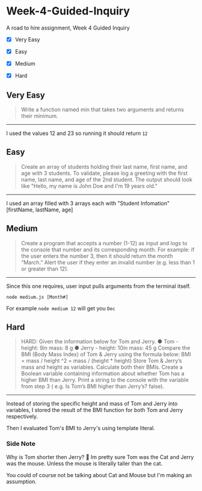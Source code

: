 # Week-4-Guided-Inquiry
A road to hire assignment, Week 4 Guided Inquiry 

- [x] Very Easy
- [x] Easy
- [x] Medium
- [x] Hard


## Very Easy

> Write a function named min that takes two arguments and returns their minimum.
---

I used the values 12 and 23 so running it should return `12`

## Easy

> Create an array of students holding their last name, first name, and age with 3 students. To validate, please log a greeting with the first name, last name, and age of the 2nd student. The output should look like "Hello, my name is John Doe and I'm 19 years old."
--- 

I used an array filled with 3 arrays each with "Student Infomation"
[firstName, lastName, age]

## Medium
> Create a program that accepts a number (1-12) as input and logs to the console that number and its corresponding month. For example: if the user enters the number 3, then it should return the month “March.” Alert the user if they enter an invalid number (e.g. less than 1 or greater than 12).
---

Since this one requires, user input pulls arguments from the terminal itself. 

`node medium.js [Month#]`

For example `node medium 12` will get you `Dec`

## Hard
> HARD: Given the information below for Tom and Jerry.
> ● Tom - height: 9in mass: 8 g
> ● Jerry - height: 10in mass: 45 g
> Compare the BMI (Body Mass Index) of Tom & Jerry using the formula below: BMI = mass / height ^2 = mass / (height * height)
> Store Tom & Jerry’s mass and height as variables. Calculate both their BMIs. Create a Boolean variable containing information about whether Tom has a higher BMI than Jerry. Print a string to the console with the variable from step 3 ( e.g. Is Tom’s BMI higher than Jerry’s? false).
---

Instead of storing the specific height and mass of Tom and Jerry into variables, I stored the result of the BMI function for both Tom and Jerry respectively.

Then I evaluated Tom's BMI to Jerry's using template literal. 


### Side Note

Why is Tom shorter then Jerry? :thinking:
Im pretty sure Tom was the Cat and Jerry was the mouse. 
Unless the mouse is literally taller than the cat.

You could of course not be talking about Cat and Mouse but I'm making an assumption.